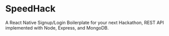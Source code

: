 # SpeedHack
A React Native Signup/Login Boilerplate for your next Hackathon, REST API implemented with Node, Express, and MongoDB.
